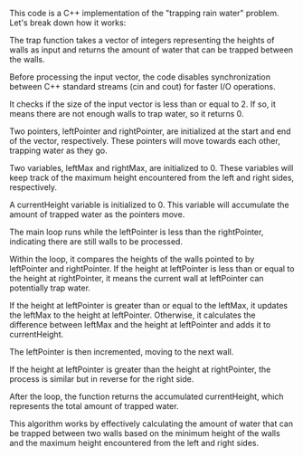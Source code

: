 This code is a C++ implementation of the "trapping rain water" problem. Let's break down how it works:

The trap function takes a vector of integers representing the heights of walls as input and returns the amount of water that can be trapped between the walls.

Before processing the input vector, the code disables synchronization between C++ standard streams (cin and cout) for faster I/O operations.

It checks if the size of the input vector is less than or equal to 2. If so, it means there are not enough walls to trap water, so it returns 0.

Two pointers, leftPointer and rightPointer, are initialized at the start and end of the vector, respectively. These pointers will move towards each other, trapping water as they go.

Two variables, leftMax and rightMax, are initialized to 0. These variables will keep track of the maximum height encountered from the left and right sides, respectively.

A currentHeight variable is initialized to 0. This variable will accumulate the amount of trapped water as the pointers move.

The main loop runs while the leftPointer is less than the rightPointer, indicating there are still walls to be processed.

Within the loop, it compares the heights of the walls pointed to by leftPointer and rightPointer. If the height at leftPointer is less than or equal to the height at rightPointer, it means the current wall at leftPointer can potentially trap water.

If the height at leftPointer is greater than or equal to the leftMax, it updates the leftMax to the height at leftPointer. Otherwise, it calculates the difference between leftMax and the height at leftPointer and adds it to currentHeight.

The leftPointer is then incremented, moving to the next wall.

If the height at leftPointer is greater than the height at rightPointer, the process is similar but in reverse for the right side.

After the loop, the function returns the accumulated currentHeight, which represents the total amount of trapped water.

This algorithm works by effectively calculating the amount of water that can be trapped between two walls based on the minimum height of the walls and the maximum height encountered from the left and right sides.
